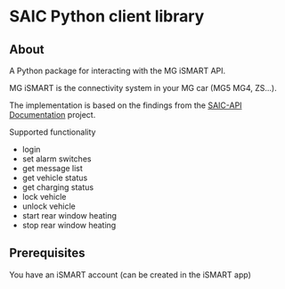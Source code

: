 # SAIC Python client library

## About

A Python package for interacting with the MG iSMART API.

MG iSMART is the connectivity system in your MG car (MG5 MG4, ZS...).

The implementation is based on the findings from the [SAIC-API Documentation](https://github.com/SAIC-iSmart-API/documentation) project.

Supported functionality

* login
* set alarm switches
* get message list
* get vehicle status
* get charging status
* lock vehicle
* unlock vehicle
* start rear window heating
* stop rear window heating

## Prerequisites

You have an iSMART account (can be created in the iSMART app)
